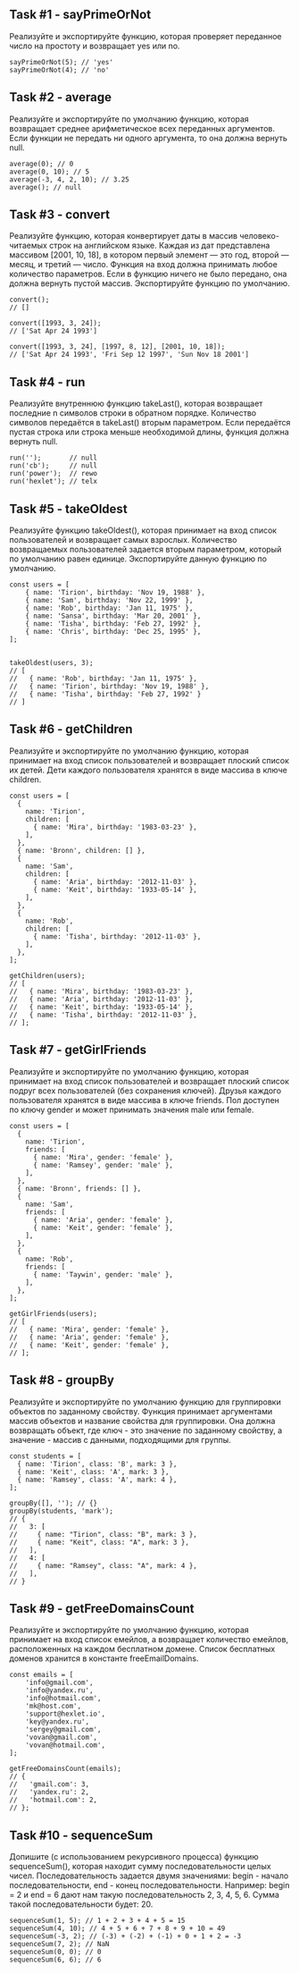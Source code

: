 ## Task #1 - sayPrimeOrNot

Реализуйте и экспортируйте функцию, которая проверяет переданное число на простоту и возвращает yes или no.

```
sayPrimeOrNot(5); // 'yes'
sayPrimeOrNot(4); // 'no'
```

## Task #2 - average

Реализуйте и экспортируйте по умолчанию функцию, которая возвращает среднее арифметическое всех переданных аргументов. Если функции не передать ни одного аргумента, то она должна вернуть null.

```
average(0); // 0
average(0, 10); // 5
average(-3, 4, 2, 10); // 3.25
average(); // null
```

## Task #3 - convert

Реализуйте функцию, которая конвертирует даты в массив человеко-читаемых строк на английском языке. Каждая из дат представлена массивом [2001, 10, 18], в котором первый элемент — это год, второй — месяц, и третий — число. Функция на вход должна принимать любое количество параметров. Если в функцию ничего не было передано, она должна вернуть пустой массив. Экспортируйте функцию по умолчанию.

```
convert();
// []
 
convert([1993, 3, 24]);
// ['Sat Apr 24 1993']
 
convert([1993, 3, 24], [1997, 8, 12], [2001, 10, 18]);
// ['Sat Apr 24 1993', 'Fri Sep 12 1997', 'Sun Nov 18 2001']
```

## Task #4 - run

Реализуйте внутреннюю функцию takeLast(), которая возвращает последние n символов строки в обратном порядке. Количество символов передаётся в takeLast() вторым параметром. Если передаётся пустая строка или строка меньше необходимой длины, функция должна вернуть null.

```
run('');       // null
run('cb');     // null
run('power');  // rewo
run('hexlet'); // telx
```

## Task #5 - takeOldest

Реализуйте функцию takeOldest(), которая принимает на вход список пользователей и возвращает самых взрослых. Количество возвращаемых пользователей задается вторым параметром, который по умолчанию равен единице. Экспортируйте данную функцию по умолчанию.

```
const users = [
    { name: 'Tirion', birthday: 'Nov 19, 1988' },
    { name: 'Sam', birthday: 'Nov 22, 1999' },
    { name: 'Rob', birthday: 'Jan 11, 1975' },
    { name: 'Sansa', birthday: 'Mar 20, 2001' },
    { name: 'Tisha', birthday: 'Feb 27, 1992' },
    { name: 'Chris', birthday: 'Dec 25, 1995' },
];
  
  
takeOldest(users, 3);
// [
//   { name: 'Rob', birthday: 'Jan 11, 1975' },
//   { name: 'Tirion', birthday: 'Nov 19, 1988' },
//   { name: 'Tisha', birthday: 'Feb 27, 1992' }
// ]
```


## Task #6 - getChildren

Реализуйте и экспортируйте по умолчанию функцию, которая принимает на вход список пользователей и возвращает плоский список их детей. Дети каждого пользователя хранятся в виде массива в ключе children.

```
const users = [
  {
    name: 'Tirion',
    children: [
      { name: 'Mira', birthday: '1983-03-23' },
    ],
  },
  { name: 'Bronn', children: [] },
  {
    name: 'Sam',
    children: [
      { name: 'Aria', birthday: '2012-11-03' },
      { name: 'Keit', birthday: '1933-05-14' },
    ],
  },
  {
    name: 'Rob',
    children: [
      { name: 'Tisha', birthday: '2012-11-03' },
    ],
  },
];
 
getChildren(users);
// [
//   { name: 'Mira', birthday: '1983-03-23' },
//   { name: 'Aria', birthday: '2012-11-03' },
//   { name: 'Keit', birthday: '1933-05-14' },
//   { name: 'Tisha', birthday: '2012-11-03' },
// ];
```


## Task #7 - getGirlFriends

Реализуйте и экспортируйте по умолчанию функцию, которая принимает на вход список пользователей и возвращает плоский список подруг всех пользователей (без сохранения ключей). Друзья каждого пользователя хранятся в виде массива в ключе friends. Пол доступен по ключу gender и может принимать значения male или female.

```
const users = [
  {
    name: 'Tirion',
    friends: [
      { name: 'Mira', gender: 'female' },
      { name: 'Ramsey', gender: 'male' },
    ],
  },
  { name: 'Bronn', friends: [] },
  {
    name: 'Sam',
    friends: [
      { name: 'Aria', gender: 'female' },
      { name: 'Keit', gender: 'female' },
    ],
  },
  {
    name: 'Rob',
    friends: [
      { name: 'Taywin', gender: 'male' },
    ],
  },
];
 
getGirlFriends(users);
// [
//   { name: 'Mira', gender: 'female' },
//   { name: 'Aria', gender: 'female' },
//   { name: 'Keit', gender: 'female' },
// ];
```

## Task #8 - groupBy

Реализуйте и экспортируйте по умолчанию функцию для группировки объектов по заданному свойству. Функция принимает аргументами массив объектов и название свойства для группировки. Она должна возвращать объект, где ключ - это значение по заданному свойству, а значение - массив с данными, подходящими для группы.

```
const students = [
  { name: 'Tirion', class: 'B', mark: 3 },
  { name: 'Keit', class: 'A', mark: 3 },
  { name: 'Ramsey', class: 'A', mark: 4 },
];
 
groupBy([], ''); // {}
groupBy(students, 'mark');
// {
//   3: [
//     { name: "Tirion", class: "B", mark: 3 },
//     { name: "Keit", class: "A", mark: 3 },
//   ],
//   4: [
//     { name: "Ramsey", class: "A", mark: 4 },
//   ],
// }
```


## Task #9 - getFreeDomainsCount

Реализуйте и экспортируйте по умолчанию функцию, которая принимает на вход список емейлов, а возвращает количество емейлов, расположенных на каждом бесплатном домене. Список бесплатных доменов хранится в константе freeEmailDomains.

```
const emails = [
    'info@gmail.com',
    'info@yandex.ru',
    'info@hotmail.com',
    'mk@host.com',
    'support@hexlet.io',
    'key@yandex.ru',
    'sergey@gmail.com',
    'vovan@gmail.com',
    'vovan@hotmail.com',
];
 
getFreeDomainsCount(emails);
// {
//   'gmail.com': 3,
//   'yandex.ru': 2,
//   'hotmail.com': 2,
// };
```

## Task #10 - sequenceSum

Допишите (с использованием рекурсивного процесса) функцию sequenceSum(), которая находит сумму последовательности целых чисел. Последовательность задается двумя значениями: begin - начало последовательности, end - конец последовательности. Например: begin = 2 и end = 6 дают нам такую последовательность 2, 3, 4, 5, 6. Сумма такой последовательности будет: 20.

```
sequenceSum(1, 5); // 1 + 2 + 3 + 4 + 5 = 15
sequenceSum(4, 10); // 4 + 5 + 6 + 7 + 8 + 9 + 10 = 49
sequenceSum(-3, 2); // (-3) + (-2) + (-1) + 0 + 1 + 2 = -3
sequenceSum(7, 2); // NaN
sequenceSum(0, 0); // 0
sequenceSum(6, 6); // 6
```
